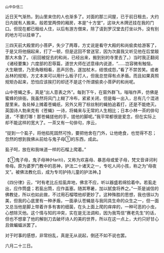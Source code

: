     山中杂信二 

   近日天气渐热，到山里来住的人也渐多了。对面的那三间屋，已于前日租去，大约日内就有人搬来。般若堂两傍的厢房，本是“十方堂”，这块大木牌还挂在我的门口。但现在都已租给人住，以后有游方僧来，除了请到罗汉堂去打坐以外，没有别的地方可以挂单了。

   三四天前大殿里的小菩萨，失少了两尊，方丈说是看守大殿的和尚偷卖给游客了，于是又将他捆起来，打了一顿，但是这回不曾送官，因为次晨我又听见他在后堂敲那大木鱼了。（前回被捉去的和尚，已经出来，搬到别的寺里去了。）当时我正翻阅《诸经要集》六度部的忍辱篇，道世大师在述意缘内说道，“……岂容微有触恼，大生瞋恨，乃至角眼相看，恶声厉色，遂加杖木，结恨成怨，”看了不禁苦笑。或者丛林的规矩，方丈本来可以用什么板子打人，但我总觉得有点矛盾。而且如果真照规矩办起来，恐怕应该挨打的却还不是这个所谓偷卖小菩萨的和尚呢。

   山中苍蝇之多，真是“出人意表之外”。每到下午，在窗外群飞，嗡嗡作声，仿佛是蜜蜂的排衙。我虽然将风门上糊了冷布，紧紧关闭，但是每一出入，总有几个混进屋里来。各处棹上摊着苍蝇纸，另外又用了棕丝制的蝇拍追着打，还是不能绝灭。英国诗人勃来克有《苍蝇》一诗，将蝇来与无常的人生相比；日本小林一茶的俳句道，“不要打哪！那苍蝇搓他的手，搓他的脚呢。”我平常都很是爱念，但在实际上却不能这样的宽大了。一茶又有一句俳句，序云，

   “捉到一个虱子，将他掐死固然可怜，要把他舍在门外，让他绝食，也觉得不忍；忽然的想到我佛从前给与鬼子母①的东西，成此。

   虱子呵，放在和我味道一样的石榴上爬着。”

   【①鬼子母，鬼子母神(Hariti)，又称为欢喜母、暴恶母或爱子母，梵文音译诃利帝母。原为婆罗门教中的恶神，护法二十诸天之一，专吃人间小孩，称之为“母夜叉”。被佛法教化后，成为专司护持儿童的护法神。】

   《四分律》云，“时有老比丘拾虱弃地，佛言不应，听以器盛若绵拾着中。若虱走出，应作筒盛；若虱出筒，应作盖塞。随其寒暑，加以腻食将养之。”一茶是诚信的佛教徒，所以也如此做，不过用石榴喂他却更妙了。这种殊胜的思想，我也很以为美，但我的心底里有一种矛盾，一面承认苍蝇是与我同具生命的众生之一，但一面又总当他是脚上带着许多有害的细菌，在头上面上爬的痒痒的，一种可恶的小虫，心想除灭他。这个情与知的冲突，实在是无法调和，因为我笃信“赛老先生”的话，但也不想拿了他的解剖刀去破坏诗人的美的世界，所以在这一点上，大约只好甘心且做蝙蝠派罢了。

   对于时事的感想，非常纷乱，真是无从说起，倒还不如不说也罢。

   六月二十三日。


